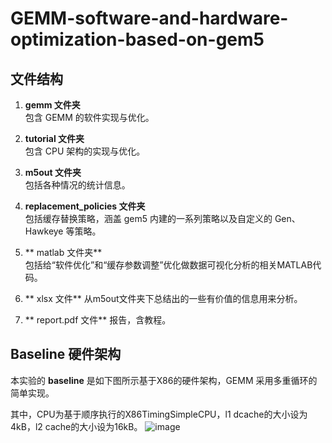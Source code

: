 # GEMM-software-and-hardware-optimization-based-on-gem5

## 文件结构
1. **gemm 文件夹**  
   包含 GEMM 的软件实现与优化。

2. **tutorial 文件夹**  
   包含 CPU 架构的实现与优化。

3. **m5out 文件夹**  
   包括各种情况的统计信息。

4. **replacement_policies 文件夹**  
   包括缓存替换策略，涵盖 gem5 内建的一系列策略以及自定义的 Gen、 Hawkeye 等策略。
   
5. ** matlab 文件夹**  
   包括给“软件优化”和“缓存参数调整”优化做数据可视化分析的相关MATLAB代码。
   
6. ** xlsx 文件** 
   从m5out文件夹下总结出的一些有价值的信息用来分析。

7. ** report.pdf 文件** 
   报告，含教程。

## Baseline 硬件架构

本实验的 **baseline** 是如下图所示基于X86的硬件架构，GEMM 采用多重循环的简单实现。

其中，CPU为基于顺序执行的X86TimingSimpleCPU，l1 dcache的大小设为4kB，l2 cache的大小设为16kB。
![image](https://github.com/user-attachments/assets/9069fb79-53e0-4020-8355-898450be8177)

